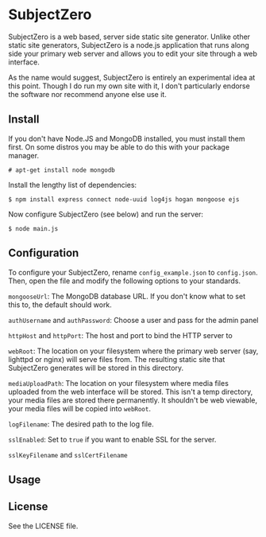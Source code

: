 # SubjectZero

SubjectZero is a web based, server side static site generator. Unlike other static site generators, SubjectZero is a node.js application that runs along side your primary web server and allows you to edit your site through a web interface.

As the name would suggest, SubjectZero is entirely an experimental idea at this point. Though I do run my own site with it, I don't particularly endorse the software nor recommend anyone else use it.

## Install

If you don't have Node.JS and MongoDB installed, you must install them first. On some distros you may be able to do this with your package manager.

    # apt-get install node mongodb

Install the lengthy list of dependencies:

    $ npm install express connect node-uuid log4js hogan mongoose ejs

Now configure SubjectZero (see below) and run the server:

    $ node main.js

## Configuration

To configure your SubjectZero, rename `config_example.json` to `config.json`. Then, open the file and modify the following options to your standards.

  `mongooseUrl`: The MongoDB database URL. If you don't know what to set this to, the default should work.

  `authUsername` and `authPassword`: Choose a user and pass for the admin panel

  `httpHost` and `httpPort`: The host and port to bind the HTTP server to

  `webRoot`: The location on your filesystem where the primary web server (say, lighttpd or nginx) will serve files from. The resulting static site that SubjectZero generates will be stored in this directory.

  `mediaUploadPath`: The location on your filesystem where media files uploaded from the web interface will be stored. This isn't a temp directory, your media files are stored there permanently. It shouldn't be web viewable, your media files will be copied into `webRoot`.

  `logFilename`: The desired path to the log file.

  `sslEnabled`: Set to `true` if you want to enable SSL for the server.

  `sslKeyFilename` and `sslCertFilename`

## Usage

## License

See the LICENSE file.